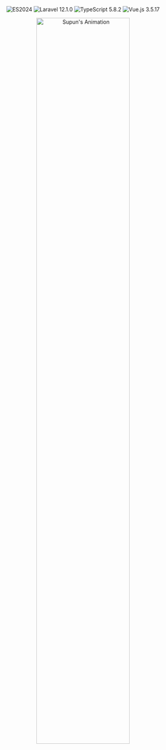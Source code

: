 <p align="center">
  <img src="https://img.shields.io/badge/JavaScript-ES2024-yellow?logo=javascript&logoColor=black" alt="ES2024" />
  <img src="https://img.shields.io/badge/Laravel-12.1.0-red?logo=laravel&logoColor=white" alt="Laravel 12.1.0" />
  <img src="https://img.shields.io/badge/TypeScript-5.8.2-blue?logo=typescript&logoColor=white" alt="TypeScript 5.8.2" />
  <img src="https://img.shields.io/badge/Vue.js-3.5.17-green?logo=vue.js&logoColor=white" alt="Vue.js 3.5.17"   />
</p><p align="center"><img src="time-animated.gif" width="70%" alt="Supun's Animation" /></p>

